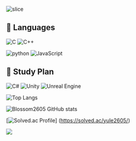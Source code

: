 <div align=left>
<!-- ### Hi there 👋 -->

<!--
**Blossom2605/Blossom2605** is a ✨ _special_ ✨ repository because its `README.md` (this file) appears on your GitHub profile.

Here are some ideas to get you started:

- 🔭 I’m currently working on ...
- 🌱 I’m currently learning ...
- 👯 I’m looking to collaborate on ...
- 🤔 I’m looking for help with ...
- 💬 Ask me about ...
- 📫 How to reach me: ...
- 😄 Pronouns: ...
- ⚡ Fun fact: ...
-->


<!-- <img src="https://capsule-render.vercel.app/api?type=slice&color=#76d7ea&height=120&section=header&text=HelloWorld!&fontSize=35" /> -->
![slice](https://capsule-render.vercel.app/api?type=slice&color=auto&height=200&text=Hello%20World!&fontAlign=70&rotate=13&fontAlignY=25&desc=Blossom2605's%20GitHub&descAlign=70.&descAlignY=44)

<!-- [![Solved.ac
Profile](http://mazassumnida.wtf/api/mini/generate_badge?boj=choar816)](https://solved.ac/choar816) -->

## 📖 Languages

![C](https://img.shields.io/badge/C-A8B9CC?logo=C&logoColor=black)
![C++](https://img.shields.io/badge/C%2B%2B-00599C?logo=c%2B%2B)

![python](https://img.shields.io/badge/Python-3776AB?logo=python&logoColor=white)
![JavaScript](https://img.shields.io/badge/JavaScript-F7DF1E?logo=javascript&logoColor=black)

## 📖 Study Plan
![C#](https://img.shields.io/badge/C%23-239120?logo=Csharp)
![Unity](https://img.shields.io/badge/Unity-000000?logo=Unity)
![Unreal Engine](https://img.shields.io/badge/unrealengine-%23313131.svg?logo=unrealengine&logoColor=white)

![Top Langs](https://github-readme-stats.vercel.app/api/top-langs/?username=Blossom2605&layout=compact&theme=dark)

![Blossom2605 GitHub stats](https://github-readme-stats.vercel.app/api?username=Blossom2605&theme=dark)

[![Solved.ac Profile](http://mazassumnida.wtf/api/v2/generate_badge?boj=yule2605)] (https://solved.ac/yule2605/)

<img src="http://mazandi.herokuapp.com/api?handle(Blossom2605)&theme=Dark"/>
</div>
